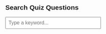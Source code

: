 <!DOCTYPE html>
<html>
<head>
  <title>Quiz Search</title>
  <style>
    body {
      font-family: Arial, sans-serif;
      padding: 20px;
    }
    input {
      padding: 8px;
      width: 300px;
      font-size: 16px;
    }
    .qa {
      margin-top: 10px;
      padding: 10px;
      border: 1px solid #ccc;
      border-radius: 6px;
    }
  </style>
</head>
<body>

  <h2>Search Quiz Questions</h2>
  <input type="text" id="searchInput" placeholder="Type a keyword..." oninput="searchQuestions()">

  <div id="results"></div>

  <script>
    const data = [
      { question: "What is the capital of France?", answer: "Paris" },
      { question: "Who wrote Hamlet?", answer: "William Shakespeare" },
      { question: "What is 2 + 2?", answer: "4" },
      { question: "What is the boiling point of water?", answer: "100°C or 212°F" }
    ];

    function searchQuestions() {
      const keyword = document.getElementById("searchInput").value.toLowerCase();
      const resultsDiv = document.getElementById("results");
      resultsDiv.innerHTML = ""; // Clear previous results

      const matches = data.filter(item => item.question.toLowerCase().includes(keyword));

      if (matches.length === 0 && keyword !== "") {
        resultsDiv.innerHTML = "<p>No matching questions found.</p>";
      }

      matches.forEach(item => {
        const block = document.createElement("div");
        block.className = "qa";
        block.innerHTML = `<strong>Q:</strong> ${item.question}<br><strong>A:</strong> ${item.answer}`;
        resultsDiv.appendChild(block);
      });
    }
  </script>

</body>
</html>
